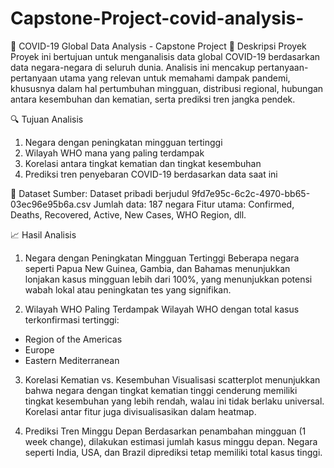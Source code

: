# Capstone-Project-covid-analysis-

🦠 COVID-19 Global Data Analysis - Capstone Project
📌 Deskripsi Proyek
Proyek ini bertujuan untuk menganalisis data global COVID-19 berdasarkan data negara-negara di seluruh dunia. 
Analisis ini mencakup pertanyaan-pertanyaan utama yang relevan untuk memahami dampak pandemi, khususnya dalam hal pertumbuhan mingguan, 
distribusi regional, hubungan antara kesembuhan dan kematian, serta prediksi tren jangka pendek.

🔍 Tujuan Analisis
1. Negara dengan peningkatan mingguan tertinggi
2. Wilayah WHO mana yang paling terdampak
3. Korelasi antara tingkat kematian dan tingkat kesembuhan
4. Prediksi tren penyebaran COVID-19 berdasarkan data saat ini

📁 Dataset
Sumber: Dataset pribadi berjudul 9fd7e95c-6c2c-4970-bb65-03ec96e95b6a.csv
Jumlah data: 187 negara
Fitur utama: Confirmed, Deaths, Recovered, Active, New Cases, WHO Region, dll.

📈 Hasil Analisis
1. Negara dengan Peningkatan Mingguan Tertinggi
Beberapa negara seperti Papua New Guinea, Gambia, dan Bahamas menunjukkan lonjakan kasus mingguan lebih dari 100%,
yang menunjukkan potensi wabah lokal atau peningkatan tes yang signifikan.

3. Wilayah WHO Paling Terdampak
Wilayah WHO dengan total kasus terkonfirmasi tertinggi:
- Region of the Americas
- Europe
- Eastern Mediterranean

3. Korelasi Kematian vs. Kesembuhan
Visualisasi scatterplot menunjukkan bahwa negara dengan tingkat kematian tinggi cenderung memiliki tingkat kesembuhan yang lebih rendah,
walau ini tidak berlaku universal. Korelasi antar fitur juga divisualisasikan dalam heatmap.

5. Prediksi Tren Minggu Depan
Berdasarkan penambahan mingguan (1 week change), dilakukan estimasi jumlah kasus minggu depan. Negara seperti India, USA,
dan Brazil diprediksi tetap memiliki total kasus tinggi.
